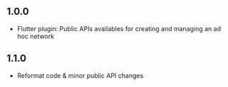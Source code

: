 ## 1.0.0

* Flutter plugin: Public APIs availables for creating and managing an ad hoc network

## 1.1.0

* Reformat code & minor public API changes
